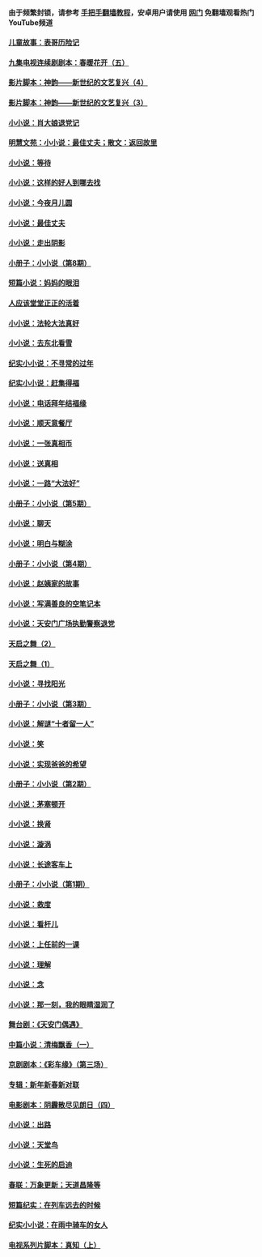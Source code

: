 #### 由于频繁封锁，请参考 [手把手翻墙教程](https://github.com/gfw-breaker/guides/wiki/)，安卓用户请使用 [网门](https://github.com/gfw-breaker/nogfw/blob/master/dl.md?t=04282000) 免翻墙观看热门YouTube频道 

#### [儿童故事：表哥历险记](../pages/328/383535.md?t=04282000) 

#### [九集电视连续剧剧本：春暖花开（五）](../pages/328/275919.md?t=04282000) 

#### [影片脚本：神韵——新世纪的文艺复兴（4）](../pages/328/266089.md?t=04282000) 

#### [影片脚本：神韵——新世纪的文艺复兴（3）](../pages/328/266087.md?t=04282000) 

#### [小小说：肖大娘退党记](../pages/328/239807.md?t=04282000) 

#### [明慧文苑：小小说：最佳丈夫；散文：返回故里](../pages/328/3439.md?t=04282000) 

#### [小小说：等待](../pages/328/223927.md?t=04282000) 

#### [小小说：这样的好人到哪去找](../pages/328/209396.md?t=04282000) 

#### [小小说：今夜月儿圆](../pages/328/193588.md?t=04282000) 

#### [小小说：最佳丈夫](../pages/328/190938.md?t=04282000) 

#### [小小说：走出阴影](../pages/328/190744.md?t=04282000) 

#### [小册子：小小说（第8期）](../pages/328/188202.md?t=04282000) 

#### [短篇小说：妈妈的眼泪](../pages/328/187712.md?t=04282000) 

#### [人应该堂堂正正的活着](../pages/328/182430.md?t=04282000) 

#### [小小说：法轮大法真好](../pages/328/174669.md?t=04282000) 

#### [小小说：去东北看雪](../pages/328/173882.md?t=04282000) 

#### [纪实小小说：不寻常的过年](../pages/328/173187.md?t=04282000) 

#### [纪实小小说：赶集得福](../pages/328/172652.md?t=04282000) 

#### [小小说：电话拜年结福缘](../pages/328/172533.md?t=04282000) 

#### [小小说：顺天意餐厅](../pages/328/170182.md?t=04282000) 

#### [小小说：一张真相币](../pages/328/169410.md?t=04282000) 

#### [小小说：送真相](../pages/328/166713.md?t=04282000) 

#### [小小说：一路“大法好”](../pages/328/162016.md?t=04282000) 

#### [小册子：小小说（第5期）](../pages/328/161131.md?t=04282000) 

#### [小小说：聊天](../pages/328/159640.md?t=04282000) 

#### [小小说：明白与糊涂](../pages/328/158101.md?t=04282000) 

#### [小册子：小小说（第4期）](../pages/328/158006.md?t=04282000) 

#### [小小说：赵姨家的故事](../pages/328/157843.md?t=04282000) 

#### [小小说：写满善良的空笔记本](../pages/328/157382.md?t=04282000) 

#### [小小说：天安门广场执勤警察退党](../pages/328/156982.md?t=04282000) 

#### [天启之舞（2）](../pages/328/153440.md?t=04282000) 

#### [天启之舞（1）](../pages/328/153439.md?t=04282000) 

#### [小小说：寻找阳光](../pages/328/153065.md?t=04282000) 

#### [小册子：小小说（第3期）](../pages/328/151715.md?t=04282000) 

#### [小小说：解谜“十者留一人”](../pages/328/148967.md?t=04282000) 

#### [小小说：笑](../pages/328/148905.md?t=04282000) 

#### [小小说：实现爸爸的希望](../pages/328/148096.md?t=04282000) 

#### [小册子：小小说（第2期）](../pages/328/147214.md?t=04282000) 

#### [小小说：茅塞顿开](../pages/328/147030.md?t=04282000) 

#### [小小说：换肾](../pages/328/146770.md?t=04282000) 

#### [小小说：漩涡](../pages/328/146683.md?t=04282000) 

#### [小小说：长途客车上](../pages/328/145076.md?t=04282000) 

#### [小册子：小小说（第1期）](../pages/328/143963.md?t=04282000) 

#### [小小说：救度](../pages/328/143927.md?t=04282000) 

#### [小小说：看杆儿](../pages/328/142137.md?t=04282000) 

#### [小小说：上任前的一课](../pages/328/140808.md?t=04282000) 

#### [小小说：理解](../pages/328/140476.md?t=04282000) 

#### [小小说：念](../pages/328/139513.md?t=04282000) 

#### [小小说：那一刻，我的眼睛湿润了](../pages/328/138476.md?t=04282000) 

#### [舞台剧：《天安门偶遇》](../pages/328/117155.md?t=04282000) 

#### [中篇小说：清梅飘香（一）](../pages/328/101058.md?t=04282000) 

#### [京剧剧本：《彩车缘》（第三场）](../pages/328/96434.md?t=04282000) 

#### [专辑：新年新春新对联](../pages/328/94991.md?t=04282000) 

#### [电影剧本：阴霾散尽见朗日（四）](../pages/328/87081.md?t=04282000) 

#### [小小说：出路](../pages/328/84848.md?t=04282000) 

#### [小小说：天堂鸟](../pages/328/83084.md?t=04282000) 

#### [小小说：生死的启迪](../pages/328/70977.md?t=04282000) 

#### [春联：万象更新；天道昌隆等](../pages/328/64588.md?t=04282000) 

#### [短篇纪实：在列车远去的时候](../pages/328/62641.md?t=04282000) 

#### [纪实小小说：在雨中骑车的女人](../pages/328/56184.md?t=04282000) 

#### [电视系列片脚本：真知（上） ](../pages/328/55277.md?t=04282000) 

